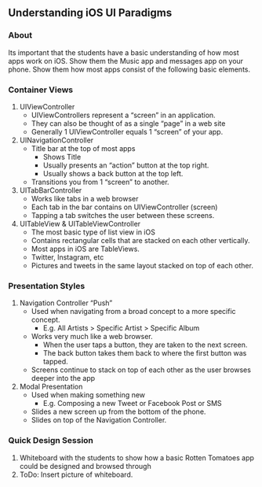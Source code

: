 ## Understanding iOS UI Paradigms
### About
Its important that the students have a basic understanding of how most apps work on iOS. Show them the Music app and messages app on your phone. Show them how most apps consist of the following basic elements.

### Container Views
1. UIViewController
	* UIViewControllers represent a “screen” in an application. 
	* They can also be thought of as a single “page” in a web site
	* Generally 1 UIViewController equals 1 “screen” of your app.
1. UINavigationController
	* Title bar at the top of most apps
		* Shows Title
		* Usually presents an “action” button at the top right.
		* Usually shows a back button at the top left.
	* Transitions you from 1 “screen” to another.
1. UITabBarController
	* Works like tabs in a web browser
	* Each tab in the bar contains on UIViewController (screen)
	* Tapping a tab switches the user between these screens.
1. UITableView & UITableViewController
	* The most basic type of list view in iOS
	* Contains rectangular cells that are stacked on each other vertically.
	* Most apps in iOS are TableViews. 
	* Twitter, Instagram, etc
	* Pictures and tweets in the same layout stacked on top of each other.

### Presentation Styles
1. Navigation Controller “Push”
	* Used when navigating from a broad concept to a more specific concept.
		* E.g. All Artists > Specific Artist > Specific Album 
	* Works very much like a web browser.
		* When the user taps a button, they are taken to the next screen.
		* The back button takes them back to where the first button was tapped.
	* Screens continue to stack on top of each other as the user browses deeper into the app
1. Modal Presentation
	* Used when making something new
		* E.g. Composing a new Tweet or Facebook Post or SMS
	* Slides a new screen up from the bottom of the phone.
	* Slides on top of the Navigation Controller.

### Quick Design Session
1. Whiteboard with the students to show how a basic Rotten Tomatoes app could be designed and browsed through
1. ToDo: Insert picture of whiteboard.
